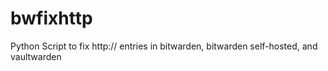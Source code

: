 # bwfixhttp
Python Script to fix http:// entries in bitwarden, bitwarden self-hosted, and vaultwarden
